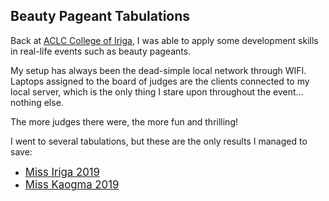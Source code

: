 ## Beauty Pageant Tabulations

Back at <a href="https://web.facebook.com/ACLCCollegeIRIGA">ACLC College of Iriga</a>,
I was able to apply some development skills in real-life events such as beauty pageants.

My setup has always been the dead-simple local network through WIFI.
Laptops assigned to the board of judges are the clients connected to my local server,
which is the only thing I stare upon throughout the event... nothing else.

The more judges there were, the more fun and thrilling!

I went to several tabulations, but these are the only results I managed to save:

<ul>
    <li><a href="2019-miss-iriga/ReadMe.md"><big>Miss Iriga 2019</big></a></li>
    <li><a href="2019-miss-kaogma/ReadMe.md"><big>Miss Kaogma 2019</big></a></li>
</ul>
